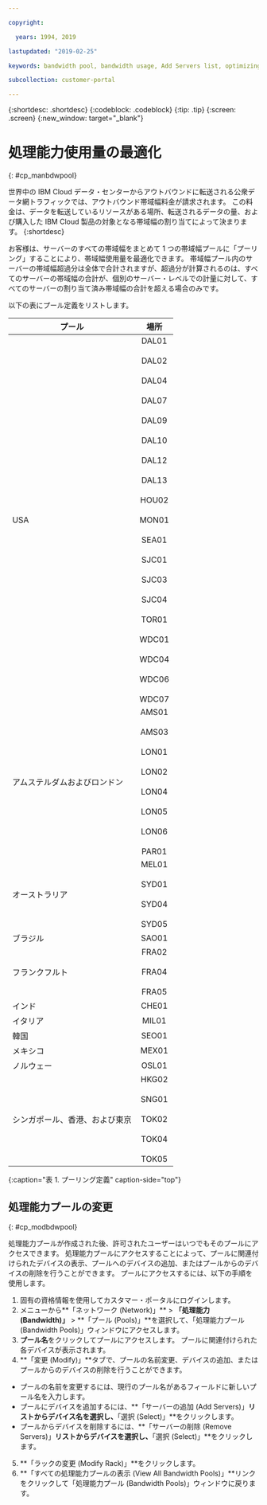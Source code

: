 ```yaml
---

copyright:

  years: 1994, 2019

lastupdated: "2019-02-25"

keywords: bandwidth pool, bandwidth usage, Add Servers list, optimizing badwidth 

subcollection: customer-portal 

---
```


{:shortdesc: .shortdesc}
{:codeblock: .codeblock}
{:tip: .tip}
{:screen: .screen}
{:new_window: target="_blank"}


# 処理能力使用量の最適化
{: #cp_manbdwpool}

世界中の IBM Cloud データ・センターからアウトバウンドに転送される公衆データ網トラフィックでは、アウトバウンド帯域幅料金が請求されます。 この料金は、データを転送しているリソースがある場所、転送されるデータの量、および購入した IBM Cloud 製品の対象となる帯域幅の割り当てによって決まります。 
{:shortdesc} 

お客様は、サーバーのすべての帯域幅をまとめて 1 つの帯域幅プールに「プーリング」することにより、帯域幅使用量を最適化できます。 帯域幅プール内のサーバーの帯域幅超過分は全体で合計されますが、超過分が計算されるのは、すべてのサーバーの帯域幅の合計が、個別のサーバー・レベルでの計量に対して、すべてのサーバーの割り当て済み帯域幅の合計を超える場合のみです。 

以下の表にプール定義をリストします。 

| プール      | 場所          |
| ------------- |:-------------:|
| USA    | DAL01<br/><br/>DAL02<br/><br/>DAL04<br/><br/>DAL07<br/><br/>DAL09<br/><br/>DAL10<br/><br/>DAL12<br/><br/>DAL13<br/><br/>HOU02<br/><br/>MON01<br/><br/>SEA01<br/><br/>SJC01<br/><br/>SJC03<br/><br/>SJC04<br/><br/>TOR01<br/><br/>WDC01<br/><br/>WDC04<br/><br/>WDC06<br/><br/>WDC07|
| アムステルダムおよびロンドン | AMS01<br/><br/>AMS03<br/><br/>LON01<br/><br/>LON02<br/><br/>LON04<br/><br/>LON05<br/><br/>LON06<br/><br/>PAR01 |
| オーストラリア | MEL01<br/><br/>SYD01<br/><br/>SYD04<br/><br/>SYD05 |
| ブラジル | SAO01 |
| フランクフルト | FRA02<br/><br/>FRA04<br/><br/>FRA05 |
| インド | CHE01 |
| イタリア | MIL01 |
| 韓国 | SEO01 | 
| メキシコ | MEX01 | 
| ノルウェー | OSL01 | 
| シンガポール、香港、および東京 | HKG02<br/><br/>SNG01<br/><br/>TOK02<br/><br/>TOK04<br/><br/>TOK05 |
{:caption="表 1. プーリング定義" caption-side="top"}


## 処理能力プールの変更
{: #cp_modbdwpool}

処理能力プールが作成された後、許可されたユーザーはいつでもそのプールにアクセスできます。 処理能力プールにアクセスすることによって、プールに関連付けられたデバイスの表示、プールへのデバイスの追加、またはプールからのデバイスの削除を行うことができます。 プールにアクセスするには、以下の手順を使用します。

1. 固有の資格情報を使用してカスタマー・ポータルにログインします。
2. メニューから**「ネットワーク (Network)」** > **「処理能力 (Bandwidth)」** > **「プール (Pools)」**を選択して、「処理能力プール (Bandwidth Pools)」ウィンドウにアクセスします。
3. **プール名**をクリックしてプールにアクセスします。 プールに関連付けられた各デバイスが表示されます。
4. **「変更 (Modify)」**タブで、プールの名前変更、デバイスの追加、またはプールからのデバイスの削除を行うことができます。
  * プールの名前を変更するには、現行のプール名があるフィールドに新しいプール名を入力します。
  * プールにデバイスを追加するには、**「サーバーの追加 (Add Servers)」**リストからデバイス名を選択し、**「選択 (Select)」**をクリックします。
  * プールからデバイスを削除するには、**「サーバーの削除 (Remove Servers)」**リストからデバイスを選択し、**「選択 (Select)」**をクリックします。
5. **「ラックの変更 (Modify Rack)」**をクリックします。
6. **「すべての処理能力プールの表示 (View All Bandwidth Pools)」**リンクをクリックして「処理能力プール (Bandwidth Pools)」ウィンドウに戻ります。
